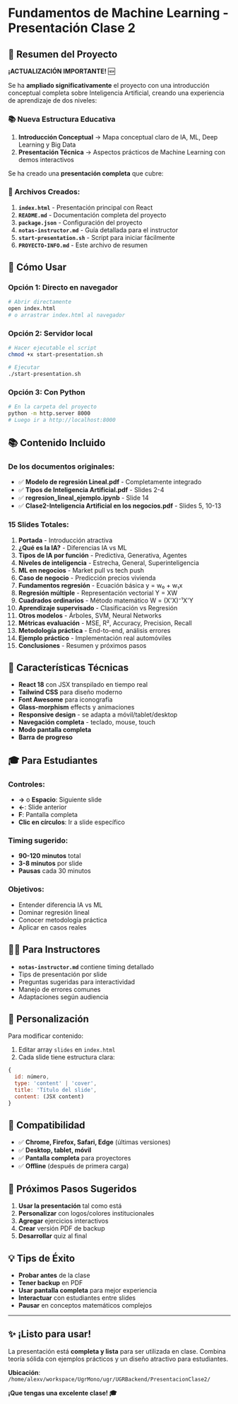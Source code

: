 # Fundamentos de Machine Learning - Presentación Clase 2

## 🎯 Resumen del Proyecto

**¡ACTUALIZACIÓN IMPORTANTE!** 🆕

Se ha **ampliado significativamente** el proyecto con una introducción conceptual completa sobre Inteligencia Artificial, creando una experiencia de aprendizaje de dos niveles:

### 📚 **Nueva Estructura Educativa**
1. **Introducción Conceptual** → Mapa conceptual claro de IA, ML, Deep Learning y Big Data
2. **Presentación Técnica** → Aspectos prácticos de Machine Learning con demos interactivos

Se ha creado una **presentación completa** que cubre:

### 📁 Archivos Creados:

1. **`index.html`** - Presentación principal con React
2. **`README.md`** - Documentación completa del proyecto  
3. **`package.json`** - Configuración del proyecto
4. **`notas-instructor.md`** - Guía detallada para el instructor
5. **`start-presentation.sh`** - Script para iniciar fácilmente
6. **`PROYECTO-INFO.md`** - Este archivo de resumen

## 🚀 Cómo Usar

### Opción 1: Directo en navegador
```bash
# Abrir directamente
open index.html
# o arrastrar index.html al navegador
```

### Opción 2: Servidor local
```bash
# Hacer ejecutable el script
chmod +x start-presentation.sh

# Ejecutar
./start-presentation.sh
```

### Opción 3: Con Python
```bash
# En la carpeta del proyecto
python -m http.server 8000
# Luego ir a http://localhost:8000
```

## 📚 Contenido Incluido

### De los documentos originales:
- ✅ **Modelo de regresión Lineal.pdf** - Completamente integrado
- ✅ **Tipos de Inteligencia Artificial.pdf** - Slides 2-4  
- ✅ **regresion_lineal_ejemplo.ipynb** - Slide 14
- ✅ **Clase2-Inteligencia Artificial en los negocios.pdf** - Slides 5, 10-13

### 15 Slides Totales:
1. **Portada** - Introducción atractiva
2. **¿Qué es la IA?** - Diferencias IA vs ML
3. **Tipos de IA por función** - Predictiva, Generativa, Agentes
4. **Niveles de inteligencia** - Estrecha, General, Superinteligencia  
5. **ML en negocios** - Market pull vs tech push
6. **Caso de negocio** - Predicción precios vivienda
7. **Fundamentos regresión** - Ecuación básica y = w₀ + w₁x
8. **Regresión múltiple** - Representación vectorial Y = XW
9. **Cuadrados ordinarios** - Método matemático W = (X'X)⁻¹X'Y
10. **Aprendizaje supervisado** - Clasificación vs Regresión
11. **Otros modelos** - Árboles, SVM, Neural Networks
12. **Métricas evaluación** - MSE, R², Accuracy, Precision, Recall
13. **Metodología práctica** - End-to-end, análisis errores
14. **Ejemplo práctico** - Implementación real automóviles
15. **Conclusiones** - Resumen y próximos pasos

## 🎨 Características Técnicas

- **React 18** con JSX transpilado en tiempo real
- **Tailwind CSS** para diseño moderno
- **Font Awesome** para iconografía
- **Glass-morphism** effects y animaciones
- **Responsive design** - se adapta a móvil/tablet/desktop
- **Navegación completa** - teclado, mouse, touch
- **Modo pantalla completa**
- **Barra de progreso**

## 🎓 Para Estudiantes

### Controles:
- **→** o **Espacio**: Siguiente slide
- **←**: Slide anterior
- **F**: Pantalla completa
- **Clic en círculos**: Ir a slide específico

### Timing sugerido:
- **90-120 minutos** total
- **3-8 minutos** por slide
- **Pausas** cada 30 minutos

### Objetivos:
- Entender diferencia IA vs ML
- Dominar regresión lineal
- Conocer metodología práctica
- Aplicar en casos reales

## 👨‍🏫 Para Instructores

- **`notas-instructor.md`** contiene timing detallado
- Tips de presentación por slide
- Preguntas sugeridas para interactividad
- Manejo de errores comunes
- Adaptaciones según audiencia

## 🔧 Personalización

Para modificar contenido:
1. Editar array `slides` en `index.html`
2. Cada slide tiene estructura clara:
```javascript
{
  id: número,
  type: 'content' | 'cover', 
  title: 'Título del slide',
  content: (JSX content)
}
```

## 📱 Compatibilidad

- ✅ **Chrome, Firefox, Safari, Edge** (últimas versiones)
- ✅ **Desktop, tablet, móvil**
- ✅ **Pantalla completa** para proyectores
- ✅ **Offline** (después de primera carga)

## 🚀 Próximos Pasos Sugeridos

1. **Usar la presentación** tal como está
2. **Personalizar** con logos/colores institucionales
3. **Agregar** ejercicios interactivos
4. **Crear** versión PDF de backup
5. **Desarrollar** quiz al final

## 💡 Tips de Éxito

- **Probar antes** de la clase
- **Tener backup** en PDF
- **Usar pantalla completa** para mejor experiencia
- **Interactuar** con estudiantes entre slides
- **Pausar** en conceptos matemáticos complejos

---

## ✨ ¡Listo para usar!

La presentación está **completa y lista** para ser utilizada en clase. Combina teoría sólida con ejemplos prácticos y un diseño atractivo para estudiantes.

**Ubicación**: `/home/alexv/workspace/UgrMono/ugr/UGRBackend/PresentacionClase2/`

**¡Que tengas una excelente clase! 🎓**